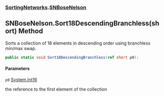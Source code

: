 ### [SortingNetworks](SortingNetworks.md 'SortingNetworks').[SNBoseNelson](SortingNetworks.SNBoseNelson.md 'SortingNetworks.SNBoseNelson')

## SNBoseNelson.Sort18DescendingBranchless(short) Method

Sorts a collection of 18 elements in descending order using branchless min/max swap.

```csharp
public static void Sort18DescendingBranchless(ref short p0);
```
#### Parameters

<a name='SortingNetworks.SNBoseNelson.Sort18DescendingBranchless(short).p0'></a>

`p0` [System.Int16](https://docs.microsoft.com/en-us/dotnet/api/System.Int16 'System.Int16')

the reference to the first element of the collection
